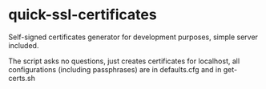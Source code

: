 # quick-ssl-certificates
Self-signed certificates generator for development purposes, simple server included.

The script asks no questions, just creates certificates for localhost, all configurations (including passphrases) are in defaults.cfg and in get-certs.sh
